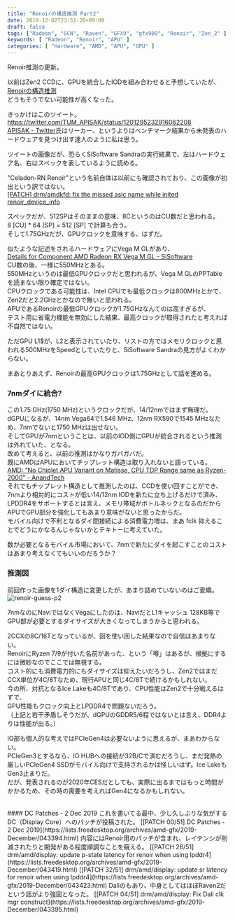 ```yaml
---
title: "Renoirの構造推測 Part2"
date: 2019-12-02T23:51:20+09:00
draft: false
tags: ["Radeon", "GCN", "Raven", "GFX9", "gfx909", "Renoir", "Zen_2" ]
keywords: [ "Radeon", "Renoir", "APU" ]
categories: [ "Hardware", "AMD", "APU", "GPU" ]
---
```


Renoir推測の更新。  

以前はZen2 CCDに、GPUを統合したIODを組み合わせると予想していたが、  
[Renoirの構造推測](/posts/2019/11/09/renoir-guess/)  
どうもそうでない可能性が高くなった。  

きっかけはこのツイート。  
<https://twitter.com/TUM_APISAK/status/1201295232916062208>  
[APISAK - Twitter](https://twitter.com/TUM_APISAK)氏はリーカー、というよりはベンチマーク結果から未発表のハードウェアを見つけ出す達人のように私は思う。  

ツイートの画像だが、恐らくSiSoftware Sandraの実行結果で、左はハードウェア名、右はスペックを表しているように読める。  

"Celadon-RN Renoir"という名前自体は以前にも確認されており、この画像が初出という訳ではない。  
[[PATCH] drm/amdkfd: fix the missed asic name while inited renoir_device_info](https://lists.freedesktop.org/archives/amd-gfx/2019-September/039826.html)  

スペックだが、512SPはそのままの意味、8CというのはCU数だと思われる。  
8 [CU] * 64 [SP] = 512 [SP] で計算も合う。  
そして1.75GHzだが、GPUクロックを意味する、はずだ。  

似たような記述をされるハードウェアにVega M GLがあり、  
[Details for Component AMD Radeon RX Vega M GL - SiSoftware](https://ranker.sisoftware.co.uk/show_device.php?q=c9a598d994d0f0a2c3a7c2adc3e3b1e9c99ffa9dfcdc91b1f6ba9cfbc6ebdafc8eb383a5ccf1d7bf82a4dce1c7a2c7facaec9fa29a&l=en)  
CU数の後、一様に550MHzとある。  
550MHzというのは最低GPUクロックだと思われるが、Vega M GLのPPTableを読まない限り確定ではない。  
CPUクロックである可能性は、Intel CPUでも最低クロックは800MHzとかで、Zen2だと2.2GHzとかなので無いと思われる。  
APUであるRenoirの最低GPUクロックが1.75GHzなんてのは高すぎるが、  
テスト用に省電力機能を無効にした結果、最高クロックが取得されたと考えれば不自然ではない。  

ただGPU L1$が、L2と表示されていたり、リストの方ではメモリクロックと思われる500MHzをSpeedとしていたりと、SiSoftware Sandraの見方がよくわからない。  

まあとりあえず、Renoirの最高GPUクロックは1.75GHzとして話を進める。  

### 7nmダイに統合?
この1.75 GHz(1750 MHz)というクロックだが、14/12nmではまず無理だ。  
dGPUになるが、14nm Vega64で1.546 MHz、12nm RX590で1545 MHzなため、7nmでないと1750 MHzは出せない。  
そしてGPUが7nmということは、以前のIOD側にGPUが統合されるという推測は外れていた、となる。  
改めて考えると、以前の推測はかなりガバガバだ。  
既にAMDはAPUにおいてチップレット構造は取り入れないと語っている。  
[AMD: “No Chiplet APU Variant on Matisse, CPU TDP Range same as Ryzen-2000” - AnandTech](https://www.anandtech.com/show/13852/amd-no-chiplet-apu-variant-on-matisse-cpu-tdp-range-same-as-ryzen2000)  
それでもチップレット構造として推測したのは、CCDを使い回すことができ、7nmより相対的にコストが低い14/12nm IODを新たに立ち上げるだけで済み、  
LPDDR4をサポートするとは言え、メモリ帯域がボトルネックとなるのだからAPUでGPU部分を強化してもあまり意味がないと思ったからだ。  
モバイル向けで不利となるダイ間接続による消費電力増は、まあ fclk 抑えることでどうにかなるんじゃないかとテキトーに考えていた。  

数が必要となるモバイル市場において、7nmで新たにダイを起こすことのコストはあまり考えなくてもいいのだろうか？  

### 推測図
前回作った画像を1ダイ構造に変更したが、あまり詰めていないのはご愛嬌。  
![renoir-guess-p2](/image/2019/12/03/renoir-guess-p2.webp)  

7nmなのにNaviではなくVegaにしたのは、NaviだとL1キャッシュ 128KB等でGPU部が必要とするダイサイズが大きくなってしまうからと思われる。  

2CCXの8C/16Tとなっているが、図を使い回した結果なので自信はあまりない。  
RenoirにRyzen 7/9が付いた名前があった、という「噂」はあるが、根拠にするには微妙なのでここでは無視する。  
コスト的にも消費電力的にもダイサイズは抑えたいだろうし、Zen2ではまだCCX単位が4C/8Tなため、現行APUと同じ4C/8Tで続けるかもしれない。  
今の所、対抗となるIce Lakeも4C/8Tであり、CPU性能はZen2で十分戦えるはずで、  
GPU性能もクロック向上とLPDDR4で問題ないだろう。  
（上記と若干矛盾しそうだが、dGPUのGDDR5/6程ではないとは言え、DDR4よりは性能が出る。）  

IO部も個人的な考えではPCIeGen4は必要ないように思えるが、まあわからない。  
PCIeGen3とするなら、IO HUBへの接続が32B/Cで済むだろうし、まだ発熱の厳しいPCIeGen4 SSDがモバイル向けで支持されるかは怪しいはず。Ice LakeもGen3止まりだ。  
だが、発表されるのが2020年CESだとしても、実際に出るまではもっと時間がかかるため、その時の需要を考えればGen4になるかもしれない。  

<br>
#### DC Patches - 2 Dec 2019
これを書いてる最中、少し久しぶりな気がするDC（Display Core）へのパッチが投稿された。  
[[PATCH 00/51] DC Patches - 2 Dec 2019](https://lists.freedesktop.org/archives/amd-gfx/2019-December/043394.html)  
内容にはRenoir用のパッチが含まれ、レイテンシが削減されたりと開発がある程度順調なことを窺える。  
[[PATCH 26/51] drm/amd/display: update p-state latency for renoir when using lpddr4](https://lists.freedesktop.org/archives/amd-gfx/2019-December/043419.html)  
[[PATCH 32/51] drm/amd/display: update sr latency for renoir when using lpddr4](https://lists.freedesktop.org/archives/amd-gfx/2019-December/043423.html)  
Daliのもあり、中身としてはほぼRaven2だという話がより強固となった。  
[[PATCH 04/51] drm/amd/display: Fix Dali clk mgr construct](https://lists.freedesktop.org/archives/amd-gfx/2019-December/043395.html)
